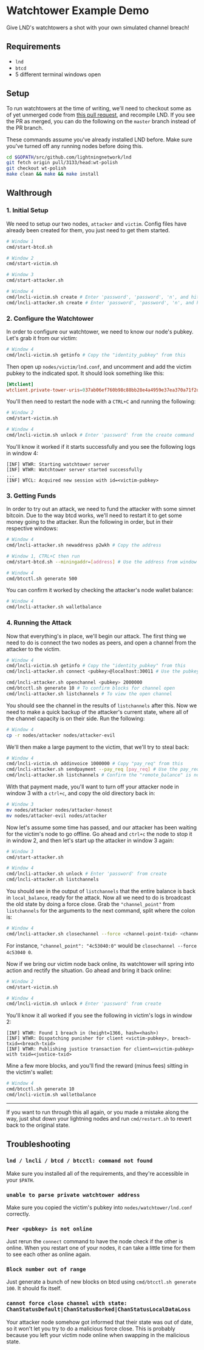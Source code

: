 # Watchtower Example Demo

Give LND's watchtowers a shot with your own simulated channel breach!

## Requirements

* `lnd`
* `btcd`
* 5 different terminal windows open

## Setup

To run watchtowers at the time of writing, we'll need to checkout some as of yet unmerged code from [this pull request](https://github.com/lightningnetwork/lnd/pull/3133), and recompile LND. If you see the PR as merged, you can do the following on the `master` branch instead of the PR branch.

These commands assume you've already installed LND before. Make sure you've turned off any running nodes before doing this.

```bash
cd $GOPATH/src/github.com/lightningnetwork/lnd
git fetch origin pull/3133/head:wt-polish
git checkout wt-polish
make clean && make && make install
```

## Walthrough

### 1. Initial Setup

We need to setup our two nodes, `attacker` and `victim`. Config files have already been created for them, you just need to get them started.

```sh
# Window 1
cmd/start-btcd.sh

# Window 2
cmd/start-victim.sh

# Window 3
cmd/start-attacker.sh

# Window 4
cmd/lncli-victim.sh create # Enter 'password', 'password', 'n', and hit enter for the last one
cmd/lncli-attacker.sh create # Enter 'password', 'password', 'n', and hit enter for the last one
```

### 2. Configure the Watchtower

In order to configure our watchtower, we need to know our node's pubkey. Let's grab it from our victim:

```sh
# Window 4
cmd/lncli-victim.sh getinfo # Copy the "identity_pubkey" from this
```

Then open up `nodes/victim/lnd.conf`, and uncomment and add the victim pubkey to the indicated spot. It should look something like this:

```conf
[Wtclient]
wtclient.private-tower-uris=037ab06ef760b98c88bb28e4a4959e37ea370a71f2d7a74c7bd8274961b23ed3b5@localhost:30021
```

You'll then need to restart the node with a `CTRL+C` and running the following:

```sh
# Window 2
cmd/start-victim.sh

# Window 4
cmd/lncli-victim.sh unlock # Enter 'password' from the create command
```

You'll know it worked if it starts successfully and you see the following logs in window 4:

```log
[INF] WTWR: Starting watchtower server
[INF] WTWR: Watchtower server started successfully
...
[INF] WTCL: Acquired new session with id=<victim-pubkey>
```

### 3. Getting Funds

In order to try out an attack, we need to fund the attacker with some simnet bitcoin. Due to the way btcd works, we'll need to restart it to get some money going to the attacker. Run the following in order, but in their respective windows:

```sh
# Window 4
cmd/lncli-attacker.sh newaddress p2wkh # Copy the address

# Window 1, CTRL+C then run
cmd/start-btcd.sh --miningaddr=[address] # Use the address from window 4

# Window 4
cmd/btcctl.sh generate 500
```

You can confirm it worked by checking the attacker's node wallet balance:

```sh
# Window 4
cmd/lncli-attacker.sh walletbalance
```

### 4. Running the Attack

Now that everything's in place, we'll begin our attack. The first thing we need to do is connect the two nodes as peers, and open a channel from the attacker to the victim.

```sh
# Window 4
cmd/lncli-victim.sh getinfo # Copy the "identity_pubkey" from this
cmd/lncli-attacker.sh connect <pubkey>@localhost:30011 # Use the pubkey from the previous command

cmd/lncli-attacker.sh openchannel <pubkey> 2000000
cmd/btcctl.sh generate 10 # To confirm blocks for channel open
cmd/lncli-attacker.sh listchannels # To view the open channel
```

You should see the channel in the results of `listchannels` after this. Now we need to make a quick backup of the attacker's current state, where all of the channel capacity is on their side. Run the following:

```sh
# Window 4
cp -r nodes/attacker nodes/attacker-evil
```

We'll then make a large payment to the victim, that we'll try to steal back:

```sh
# Window 4
cmd/lncli-victim.sh addinvoice 1000000 # Copy "pay_req" from this
cmd/lncli-attacker.sh sendpayment --pay_req [pay_req] # Use the pay_req from before
cmd/lncli-attacker.sh listchannels # Confirm the "remote_balance" is now 1000000
```

With that payment made, you'll want to turn off your attacker node in window 3 with a `ctrl+c`, and copy the old directory back in:

```sh
# Window 3
mv nodes/attacker nodes/attacker-honest
mv nodes/attacker-evil nodes/attacker
```

Now let's assume some time has passed, and our attacker has been waiting for the victim's node to go offline. Go ahead and `ctrl+c` the node to stop it in window 2, and then let's start up the attacker in window 3 again:

```sh
# Window 3
cmd/start-attacker.sh

# Window 4
cmd/lncli-attacker.sh unlock # Enter 'password' from create
cmd/lncli-attacker.sh listchannels
```

You should see in the output of `listchannels` that the entire balance is back in `local_balance`, ready for the attack. Now all we need to do is broadcast the old state by doing a force close. Grab the `"channel_point"` from `listchannels` for the arguments to the next command, split where the colon is:

```sh
# Window 4
cmd/lncli-attacker.sh closechannel --force <channel-point-txid> <channel-point-index>
```

For instance, `"channel_point": "4c53040:0"` would be `closechannel --force 4c53040 0`.

Now if we bring our victim node back online, its watchtower will spring into action and rectify the situation. Go ahead and bring it back online:

```sh
# Window 2
cmd/start-victim.sh

# Window 4
cmd/lncli-victim.sh unlock # Enter 'password' from create
```

You'll know it all worked if you see the following in victim's logs in window 2:

```
[INF] WTWR: Found 1 breach in (height=1366, hash=<hash>)
[INF] WTWR: Dispatching punisher for client <victim-pubkey>, breach-txid=<breach-txid>
[INF] WTWR: Publishing justice transaction for client=<victim-pubkey> with txid=<justice-txid>
```

Mine a few more blocks, and you'll find the reward (minus fees) sitting in the victim's wallet:

```sh
# Window 4
cmd/btcctl.sh generate 10
cmd/lncli-victim.sh walletbalance
```

---

If you want to run through this all again, or you made a mistake along the way, just shut down your lightning nodes and run `cmd/restart.sh` to revert back to the original state.

## Troubleshooting

### `lnd / lncli / btcd / btcctl: command not found`

Make sure you installed all of the requirements, and they're accessible in your `$PATH`.

### `unable to parse private watchtower address`

Make sure you copied the victim's pubkey into `nodes/watchtower/lnd.conf` correctly.

### `Peer <pubkey> is not online`

Just rerun the `connect` command to have the node check if the other is online. When you restart one of your nodes, it can take a little time for them to see each other as online again.

### `Block number out of range`

Just generate a bunch of new blocks on btcd using `cmd/btcctl.sh generate 100`. It should fix itself.

### `cannot force close channel with state: ChanStatusDefault|ChanStatusBorked|ChanStatusLocalDataLoss`

Your attacker node somehow got informed that their state was out of date, so it won't let you try to do a malicious force close. This is probably because you left your victim node online when swapping in the malicious state.
